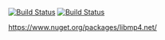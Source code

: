 [![Build Status](https://github.com/jasondavis303/libmp4.net/workflows/.Net/badge.svg)](https://github.com/jasondavis303/dotnet/actions)
[![Build Status](https://github.com/jasondavis303/libmp4.net/workflows/nuget/badge.svg)](https://github.com/jasondavis303/nuget/actions)

https://www.nuget.org/packages/libmp4.net/